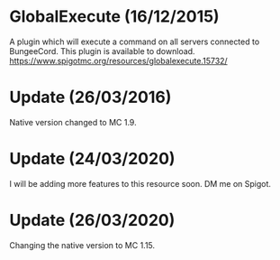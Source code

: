 # GlobalExecute (16/12/2015)
A plugin which will execute a command on all servers connected to BungeeCord. This plugin is available to download. https://www.spigotmc.org/resources/globalexecute.15732/

# Update (26/03/2016)
Native version changed to MC 1.9.

# Update (24/03/2020)
I will be adding more features to this resource soon. DM me on Spigot.

# Update (26/03/2020)
Changing the native version to MC 1.15.
